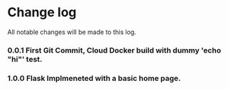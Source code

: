 # Change log
All notable changes will be made to this log.

### 0.0.1   First Git Commit, Cloud Docker build with dummy 'echo "hi"' test.

### 1.0.0 Flask Implmeneted with a basic home page.
